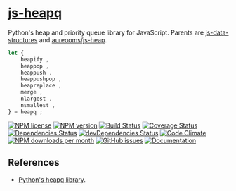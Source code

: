 [js-heapq](http://aureooms.github.io/js-heapq)
==

Python's heap and priority queue library for JavaScript. Parents are
[js-data-structures](https://github.com/aureooms/js-data-structures)
and
[aureooms/js-heap](https://github.com/aureooms/js-heap).


```js
let {
	heapify ,
	heappop ,
	heappush ,
	heappushpop ,
	heapreplace ,
	merge ,
	nlargest ,
	nsmallest ,
} = heapq ;
```

[![NPM license](https://img.shields.io/npm/l/@aureooms/js-heapq.svg?style=flat)](https://raw.githubusercontent.com/aureooms/js-heapq/master/LICENSE)
[![NPM version](https://img.shields.io/npm/v/@aureooms/js-heapq.svg?style=flat)](https://www.npmjs.org/package/@aureooms/js-heapq)
[![Build Status](https://img.shields.io/travis/aureooms/js-heapq.svg?style=flat)](https://travis-ci.org/aureooms/js-heapq)
[![Coverage Status](https://img.shields.io/coveralls/aureooms/js-heapq.svg?style=flat)](https://coveralls.io/r/aureooms/js-heapq)
[![Dependencies Status](https://img.shields.io/david/aureooms/js-heapq.svg?style=flat)](https://david-dm.org/aureooms/js-heapq#info=dependencies)
[![devDependencies Status](https://img.shields.io/david/dev/aureooms/js-heapq.svg?style=flat)](https://david-dm.org/aureooms/js-heapq#info=devDependencies)
[![Code Climate](https://img.shields.io/codeclimate/github/aureooms/js-heapq.svg?style=flat)](https://codeclimate.com/github/aureooms/js-heapq)
[![NPM downloads per month](https://img.shields.io/npm/dm/@aureooms/js-heapq.svg?style=flat)](https://www.npmjs.org/package/@aureooms/js-heapq)
[![GitHub issues](https://img.shields.io/github/issues/aureooms/js-heapq.svg?style=flat)](https://github.com/aureooms/js-heapq/issues)
[![Documentation](https://aureooms.github.io/js-heapq/badge.svg)](https://aureooms.github.io/js-heapq/source.html)

## References

  - [Python's heapq library](https://docs.python.org/3.6/library/heapq.html).
